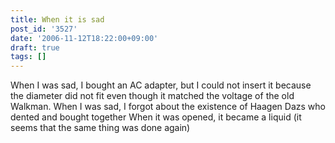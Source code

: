 ```yaml
---
title: When it is sad
post_id: '3527'
date: '2006-11-12T18:22:00+09:00'
draft: true
tags: []
---
```


When I was sad, I bought an AC adapter, but I could not insert it because the diameter did not fit even though it matched the voltage of the old Walkman. When I was sad, I forgot about the existence of Haagen Dazs who dented and bought together When it was opened, it became a liquid (it seems that the same thing was done again)
